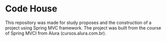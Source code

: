# Code House

This repository was made for study proposes and the construction of a project using Spring MVC framework.
The project was built from the course of Spring MVCI from Alura (cursos.alura.com.br).